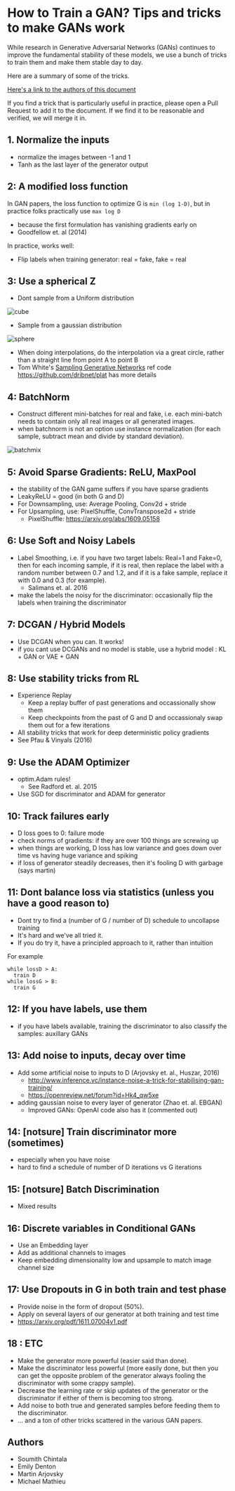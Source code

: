 # How to Train a GAN? Tips and tricks to make GANs work

While research in Generative Adversarial Networks (GANs) continues to improve the
fundamental stability of these models,
we use a bunch of tricks to train them and make them stable day to day.

Here are a summary of some of the tricks.

[Here's a link to the authors of this document](#authors)

If you find a trick that is particularly useful in practice, please open a Pull Request to add it to the document.
If we find it to be reasonable and verified, we will merge it in.

## 1. Normalize the inputs

- normalize the images between -1 and 1
- Tanh as the last layer of the generator output

## 2: A modified loss function

In GAN papers, the loss function to optimize G is `min (log 1-D)`, but in practice folks practically use `max log D`
  - because the first formulation has vanishing gradients early on
  - Goodfellow et. al (2014)

In practice, works well:
  - Flip labels when training generator: real = fake, fake = real

## 3: Use a spherical Z
- Dont sample from a Uniform distribution

![cube](images/cube.png "Cube")

- Sample from a gaussian distribution

![sphere](images/sphere.png "Sphere")

- When doing interpolations, do the interpolation via a great circle, rather than a straight line from point A to point B
- Tom White's [Sampling Generative Networks](https://arxiv.org/abs/1609.04468) ref code https://github.com/dribnet/plat has more details


## 4: BatchNorm

- Construct different mini-batches for real and fake, i.e. each mini-batch needs to contain only all real images or all generated images.
- when batchnorm is not an option use instance normalization (for each sample, subtract mean and divide by standard deviation).

![batchmix](images/batchmix.png "BatchMix")

## 5: Avoid Sparse Gradients: ReLU, MaxPool
- the stability of the GAN game suffers if you have sparse gradients
- LeakyReLU = good (in both G and D)
- For Downsampling, use: Average Pooling, Conv2d + stride
- For Upsampling, use: PixelShuffle, ConvTranspose2d + stride
  - PixelShuffle: https://arxiv.org/abs/1609.05158

## 6: Use Soft and Noisy Labels

- Label Smoothing, i.e. if you have two target labels: Real=1 and Fake=0, then for each incoming sample, if it is real, then replace the label with a random number between 0.7 and 1.2, and if it is a fake sample, replace it with 0.0 and 0.3 (for example).
  - Salimans et. al. 2016
- make the labels the noisy for the discriminator: occasionally flip the labels when training the discriminator

## 7: DCGAN / Hybrid Models

- Use DCGAN when you can. It works!
- if you cant use DCGANs and no model is stable, use a hybrid model :  KL + GAN or VAE + GAN

## 8: Use stability tricks from RL

- Experience Replay
  - Keep a replay buffer of past generations and occassionally show them
  - Keep checkpoints from the past of G and D and occassionaly swap them out for a few iterations
- All stability tricks that work for deep deterministic policy gradients
- See Pfau & Vinyals (2016)

## 9: Use the ADAM Optimizer

- optim.Adam rules!
  - See Radford et. al. 2015
- Use SGD for discriminator and ADAM for generator

## 10: Track failures early

- D loss goes to 0: failure mode
- check norms of gradients: if they are over 100 things are screwing up
- when things are working, D loss has low variance and goes down over time vs having huge variance and spiking
- if loss of generator steadily decreases, then it's fooling D with garbage (says martin)

## 11: Dont balance loss via statistics (unless you have a good reason to)

- Dont try to find a (number of G / number of D) schedule to uncollapse training
- It's hard and we've all tried it.
- If you do try it, have a principled approach to it, rather than intuition

For example
```
while lossD > A:
  train D
while lossG > B:
  train G
```

## 12: If you have labels, use them

- if you have labels available, training the discriminator to also classify the samples: auxillary GANs

## 13: Add noise to inputs, decay over time

- Add some artificial noise to inputs to D (Arjovsky et. al., Huszar, 2016)
  - http://www.inference.vc/instance-noise-a-trick-for-stabilising-gan-training/
  - https://openreview.net/forum?id=Hk4_qw5xe
- adding gaussian noise to every layer of generator (Zhao et. al. EBGAN)
  - Improved GANs: OpenAI code also has it (commented out)

## 14: [notsure] Train discriminator more (sometimes)

- especially when you have noise
- hard to find a schedule of number of D iterations vs G iterations

## 15: [notsure] Batch Discrimination

- Mixed results

## 16: Discrete variables in Conditional GANs

- Use an Embedding layer
- Add as additional channels to images
- Keep embedding dimensionality low and upsample to match image channel size

## 17: Use Dropouts in G in both train and test phase
- Provide noise in the form of dropout (50%).
- Apply on several layers of our generator at both training and test time
- https://arxiv.org/pdf/1611.07004v1.pdf

## 18 : ETC

- Make the generator more powerful (easier said than done).
- Make the discriminator less powerful (more easily done, but then you can get the opposite problem of the generator always fooling the discriminator with some crappy sample).
- Decrease the learning rate or skip updates of the generator or the discriminator if either of them is becoming too strong.
- Add noise to both true and generated samples before feeding them to the discriminator.
- ... and a ton of other tricks scattered in the various GAN papers.


## Authors
- Soumith Chintala
- Emily Denton
- Martin Arjovsky
- Michael Mathieu
